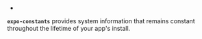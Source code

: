- 
**`expo-constants`** provides system information that remains constant throughout the lifetime of your app's install.